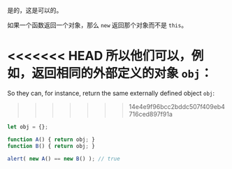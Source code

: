 是的，这是可以的。

如果一个函数返回一个对象，那么 `new` 返回那个对象而不是 `this`。

<<<<<<< HEAD
所以他们可以，例如，返回相同的外部定义的对象 `obj`：
=======
So they can, for instance, return the same externally defined object `obj`:
>>>>>>> 14e4e9f96bcc2bddc507f409eb4716ced897f91a

```js run no-beautify
let obj = {};

function A() { return obj; }
function B() { return obj; }

alert( new A() == new B() ); // true
```
